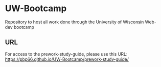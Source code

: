 # UW-Bootcamp
Repository to host all work done through the University of Wisconsin Web-dev bootcamp
## URL
For access to the prework-study-guide, please use this URL: https://pbp66.github.io/UW-Bootcamp/prework-study-guide/
